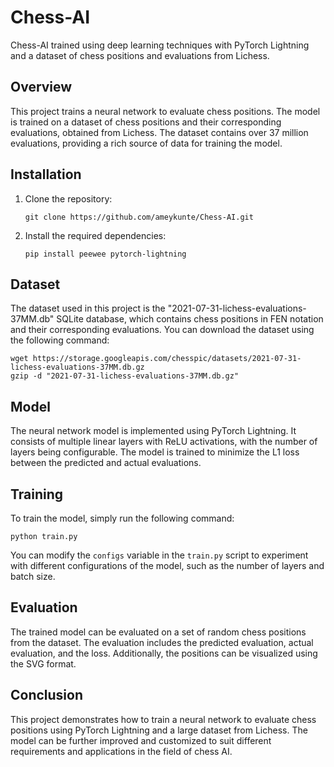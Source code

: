 # Chess-AI 
Chess-AI trained using deep learning techniques with PyTorch Lightning and a dataset of chess positions and evaluations from Lichess.

## Overview

This project trains a neural network to evaluate chess positions. The model is trained on a dataset of chess positions and their corresponding evaluations, obtained from Lichess. The dataset contains over 37 million evaluations, providing a rich source of data for training the model.

## Installation

1. Clone the repository:
   ```
   git clone https://github.com/ameykunte/Chess-AI.git
   ```
2. Install the required dependencies:
   ```
   pip install peewee pytorch-lightning
   ```

## Dataset

The dataset used in this project is the "2021-07-31-lichess-evaluations-37MM.db" SQLite database, which contains chess positions in FEN notation and their corresponding evaluations. You can download the dataset using the following command:
```
wget https://storage.googleapis.com/chesspic/datasets/2021-07-31-lichess-evaluations-37MM.db.gz
gzip -d "2021-07-31-lichess-evaluations-37MM.db.gz"
```

## Model

The neural network model is implemented using PyTorch Lightning. It consists of multiple linear layers with ReLU activations, with the number of layers being configurable. The model is trained to minimize the L1 loss between the predicted and actual evaluations.

## Training

To train the model, simply run the following command:
```
python train.py
```

You can modify the `configs` variable in the `train.py` script to experiment with different configurations of the model, such as the number of layers and batch size.

## Evaluation

The trained model can be evaluated on a set of random chess positions from the dataset. The evaluation includes the predicted evaluation, actual evaluation, and the loss. Additionally, the positions can be visualized using the SVG format.

## Conclusion

This project demonstrates how to train a neural network to evaluate chess positions using PyTorch Lightning and a large dataset from Lichess. The model can be further improved and customized to suit different requirements and applications in the field of chess AI.
